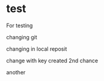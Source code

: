test
====

For testing

changing git

changing in local reposit

change with key created 2nd chance

another
